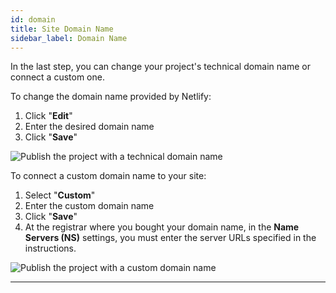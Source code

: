 ```yaml
---
id: domain
title: Site Domain Name
sidebar_label: Domain Name
---
```


In the last step, you can change your project's technical domain name or connect a custom one.

To change the domain name provided by Netlify:

1. Click "**Edit**"
2. Enter the desired domain name
3. Click "**Save**"

![Publish the project with a technical domain name](/scr/publication-domain-technical.png)

To connect a custom domain name to your site:

1. Select "**Custom**"
2. Enter the custom domain name
3. Click "**Save**"
4. At the registrar where you bought your domain name, in the **Name Servers (NS)** settings, you must enter the server URLs specified in the instructions.

![Publish the project with a custom domain name](/scr/publication-domain-custom.png)

---
